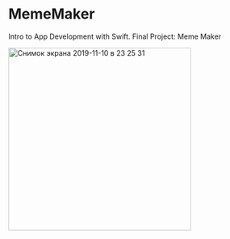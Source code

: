 # MemeMaker
Intro to App Development with Swift. Final Project: Meme Maker

<img width="362" alt="Снимок экрана 2019-11-10 в 23 25 31" src="https://user-images.githubusercontent.com/43841583/68550158-7610f780-0411-11ea-97b5-c7db24017c26.png">
